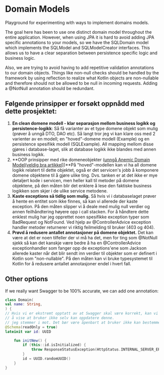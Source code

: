 # Domain Models

Playground for experimenting with ways to implement domains models.

The goal here has been to use one distinct domain model throughout the entire application. However, when using JPA it is hard to avoid adding JPA specific annotations to your models, so we have the SQLDomain model which implements the SQLModel and SQLModelCreator interfaces. This allows us to have a clear separation between persistence specific logic and business logic. 

Also, we are trying to avoid having to add repetitive validation annotations to our domain objects. Things like non-null checks should be handled by the framework by using reflection to realize what  Kotlin objects are non-nullable and therefore should not be allowed to be null in incoming requests. Adding a @NotNull annotation should be redundant. 


## Følgende prinsipper er forsøkt oppnådd med dette prosjektet:

1. **En clean domene modell - klar separasjon mellom business logikk og persistence-logikk**: Så få varianter av et type domene objekt som mulig (prøver å unngå DTO, DAO etc). Så langt tror jeg vi kan klare oss med 2 varienter av en modell; en "hoved"-domene modell (Example) og en persistence spesifikk modell (SQLExample). All mapping mellom disse gjøres i database-laget, slik at database logikk ikke blandes med annen business logikk.
2. **OOP prinsipper med rike domeneobjekter ([unngå Anemic Domain Model(veldig bra artikkel)](https://martinfowler.com/bliki/AnemicDomainModel.html))**På "hoved"-modellen kan vi ha all domene logikk relatert til dette objektet, også er det servicen's jobb å komponere domene objektene til å gjøre ulike ting. Dvs. tanken er at det ikke er mye detaljert kode i servicen, men heller kall til metoder på domene objektene, på den måten blir det enklere å lese den faktiske business logikken som skjer i de ulike service metodene.
3. **Kaste exceptions så tidlig som mulig.** Så hvis vi i databaselaget prøver å hente en entitet som ikke finnes, så kan vi allerede der kaste exception. På den måten slipper vi å deale med mulig null verdier og annen feilhåndtering høyere opp i call stacken. For å håndtere dette enklest mulig har jeg opprettet noen spesifikke exception typer som BadRequest og NotFound. Ved hjelp av @ControllerAdvice exception handler metoder returnerer vi riktig feilmelding til bruker (403 og 404).
4. **Prøvd å redusere antallet annotasjoner på domene objektet.** Det kan være at det er noen tilfeller der vi må ha det, men for ting som @NotNull sjekk så kan det kanskje være bedre å ha en @ControllerAdvice exceptionhandler som fanger opp de exceptions'ene som Jackson allerede kaster når det blir sendt inn verdier til objekter som er definert i Kotlin som "non-nullable". På den måten kan vi bruke typesystemet til Kotlin for å redusere antallet annotasjoner endel i hvert fall.


## Other options

If we really want Swagger to be 100% accurate, we can add one annotation:
```kotlin
class Domain(
val name: String,
) {
// Hvis vi er ekstremt opptatt av at Swagger skal være korrekt, kan vi kan med denne for
// å vise at bruker ikke selv kan oppdatere denne.
// jeg stemmer i mot. Det bør være åpenbart at bruker ikke kan bestemme id
@Schema(readOnly = true)
lateinit var id: UUID

    fun initNew() {
        if (this::id.isInitialized) {
            throw ResponseStatusException(HttpStatus.INTERNAL_SERVER_ERROR, "Trying to override UUID")
        }
        id = UUID.randomUUID()
    }
}
```

